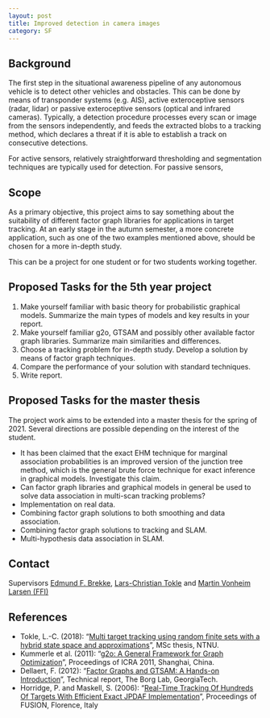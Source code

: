 ```yaml
---
layout: post
title: Improved detection in camera images
category: SF
---
```

## Background
The first step in the situational awareness pipeline of any autonomous vehicle is to detect other vehicles and obstacles. This can be done by means of transponder systems (e.g. AIS), active exteroceptive sensors (radar, lidar) or passive exteroceptive sensors (optical and infrared cameras). Typically, a detection procedure processes every scan or image from the sensors independently, and feeds the extracted blobs to a tracking method, which declares a threat if it is able to establish a track on consecutive detections. 

For active sensors, relatively straightforward thresholding and segmentation techniques are typically used for detection. For passive sensors, 









## Scope
As a primary objective, this project aims to say something about the suitability of different factor graph libraries for applications in target tracking. At an early stage in the autumn semester, a more concrete application, such as one of the two examples mentioned above, should be chosen for a more in-depth study. 

This can be a project for one student or for two students working together. 

## Proposed Tasks for the 5th year project

1. Make yourself familiar with basic theory for probabilistic graphical models. Summarize the main types of models and key results in your report.  
2. Make yourself familiar g2o, GTSAM and possibly other available factor graph libraries. Summarize main similarities and differences. 
3. Choose a tracking problem for in-depth study. Develop a solution by means of factor graph techniques. 
4. Compare the performance of your solution with standard techniques.  
5. Write report.

## Proposed Tasks for the master thesis

The project work aims to be extended into a master thesis for the spring of 2021. Several directions are possible depending on the interest of the student. 

* It has been claimed that the exact EHM technique for marginal association probabilities is an improved version of the junction tree method, which is the general brute force technique for exact inference in graphical models. Investigate this claim. 
* Can factor graph libraries and graphical models in general be used to solve data association in multi-scan tracking problems? 
* Implementation on real data. 
* Combining factor graph solutions to both smoothing and data association. 
* Combining factor graph solutions to tracking and SLAM.
* Multi-hypothesis data association in SLAM.

## Contact
Supervisors [Edmund F. Brekke](http://www.ntnu.no/ansatte/edmundfo), 
[Lars-Christian Tokle](https://www.ntnu.edu/employees/lars-christian.n.tokle) and
[Martin Vonheim Larsen (FFI)](https://www.mn.uio.no/its/english/people/aca/martinvl/) 

## References

* Tokle, L.-C. (2018): “[Multi target tracking using random finite sets with a hybrid state space and approximations](https://ntnuopen.ntnu.no/ntnu-xmlui/bitstream/handle/11250/2575375/18666_FULLTEXT.pdf?sequence=1)”, MSc thesis, NTNU. 
* Kummerle et al. (2011): “[g2o: A General Framework for Graph Optimization](https://www.cct.lsu.edu/~kzhang/papers/g2o.pdf)”, Proceedings of ICRA 2011, Shanghai, China.
* Dellaert, F. (2012): “[Factor Graphs and GTSAM: A Hands-on Introduction](https://borg.cc.gatech.edu/sites/edu.borg/files/downloads/gtsam.pdf)”, Technical report, The Borg Lab, GeorgiaTech.
* Horridge, P. and Maskell, S. (2006): “[Real-Time Tracking Of Hundreds Of Targets With Efficient Exact JPDAF Implementation](https://ieeexplore.ieee.org/document/4085847)”, Proceedings of FUSION, Florence, Italy
